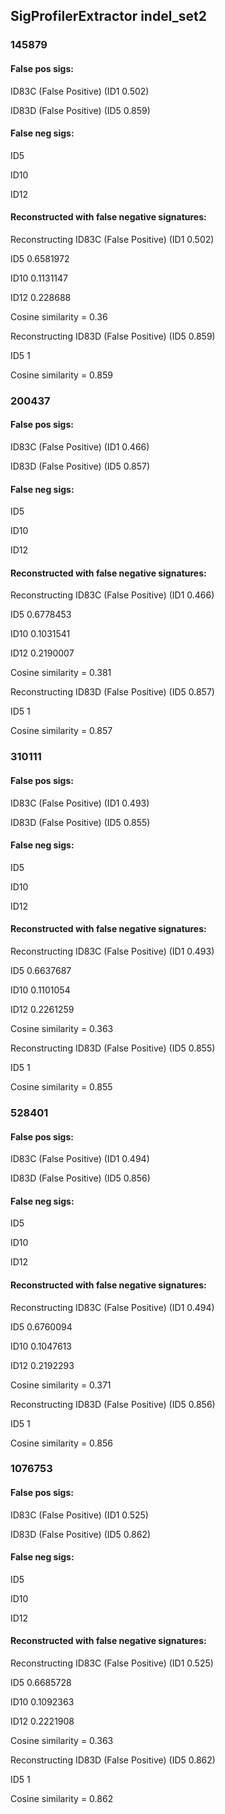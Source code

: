 ## SigProfilerExtractor indel_set2



### 145879

#### False pos sigs:

ID83C (False Positive) (ID1 0.502)

ID83D (False Positive) (ID5 0.859)

#### False neg sigs:

ID5

ID10

ID12


#### Reconstructed with false negative signatures:


Reconstructing ID83C (False Positive) (ID1 0.502)

ID5 0.6581972

ID10 0.1131147

ID12 0.228688

Cosine similarity = 0.36




Reconstructing ID83D (False Positive) (ID5 0.859)

ID5 1

Cosine similarity = 0.859




### 200437

#### False pos sigs:

ID83C (False Positive) (ID1 0.466)

ID83D (False Positive) (ID5 0.857)

#### False neg sigs:

ID5

ID10

ID12


#### Reconstructed with false negative signatures:


Reconstructing ID83C (False Positive) (ID1 0.466)

ID5 0.6778453

ID10 0.1031541

ID12 0.2190007

Cosine similarity = 0.381




Reconstructing ID83D (False Positive) (ID5 0.857)

ID5 1

Cosine similarity = 0.857




### 310111

#### False pos sigs:

ID83C (False Positive) (ID1 0.493)

ID83D (False Positive) (ID5 0.855)

#### False neg sigs:

ID5

ID10

ID12


#### Reconstructed with false negative signatures:


Reconstructing ID83C (False Positive) (ID1 0.493)

ID5 0.6637687

ID10 0.1101054

ID12 0.2261259

Cosine similarity = 0.363




Reconstructing ID83D (False Positive) (ID5 0.855)

ID5 1

Cosine similarity = 0.855




### 528401

#### False pos sigs:

ID83C (False Positive) (ID1 0.494)

ID83D (False Positive) (ID5 0.856)

#### False neg sigs:

ID5

ID10

ID12


#### Reconstructed with false negative signatures:


Reconstructing ID83C (False Positive) (ID1 0.494)

ID5 0.6760094

ID10 0.1047613

ID12 0.2192293

Cosine similarity = 0.371




Reconstructing ID83D (False Positive) (ID5 0.856)

ID5 1

Cosine similarity = 0.856




### 1076753

#### False pos sigs:

ID83C (False Positive) (ID1 0.525)

ID83D (False Positive) (ID5 0.862)

#### False neg sigs:

ID5

ID10

ID12


#### Reconstructed with false negative signatures:


Reconstructing ID83C (False Positive) (ID1 0.525)

ID5 0.6685728

ID10 0.1092363

ID12 0.2221908

Cosine similarity = 0.363




Reconstructing ID83D (False Positive) (ID5 0.862)

ID5 1

Cosine similarity = 0.862



